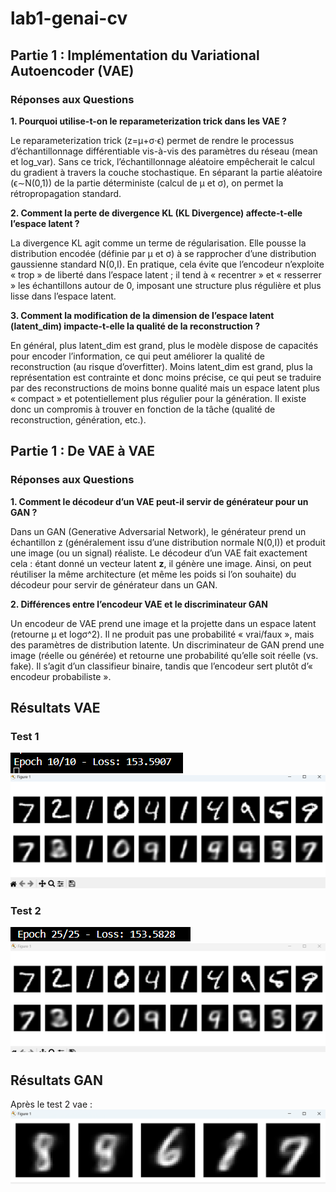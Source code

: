 # lab1-genai-cv

## Partie 1 : Implémentation du Variational Autoencoder (VAE)

### Réponses aux Questions
**1. Pourquoi utilise-t-on le reparameterization trick dans les VAE ?**

Le reparameterization trick (z=μ+σ⋅ϵ) permet de rendre le processus d’échantillonnage différentiable vis-à-vis des paramètres du réseau (mean et log_var). Sans ce trick, l’échantillonnage aléatoire empêcherait le calcul du gradient à travers la couche stochastique. En séparant la partie aléatoire (ϵ∼N(0,1)) de la partie déterministe (calcul de μ et σ), on permet la rétropropagation standard.

**2. Comment la perte de divergence KL (KL Divergence) affecte-t-elle l’espace latent ?**

La divergence KL agit comme un terme de régularisation. Elle pousse la distribution encodée (définie par μ et σ) à se rapprocher d’une distribution gaussienne standard N(0,I). En pratique, cela évite que l’encodeur n’exploite « trop » de liberté dans l’espace latent ; il tend à « recentrer » et « resserrer » les échantillons autour de 0, imposant une structure plus régulière et plus lisse dans l’espace latent.

**3. Comment la modification de la dimension de l’espace latent (latent_dim) impacte-t-elle la qualité de la reconstruction ?**

En général, plus latent_dim est grand, plus le modèle dispose de capacités pour encoder l’information, ce qui peut améliorer la qualité de reconstruction (au risque d’overfitter).
Moins latent_dim est grand, plus la représentation est contrainte et donc moins précise, ce qui peut se traduire par des reconstructions de moins bonne qualité mais un espace latent plus « compact » et potentiellement plus régulier pour la génération.
Il existe donc un compromis à trouver en fonction de la tâche (qualité de reconstruction, génération, etc.).


## Partie 1 : De VAE à VAE

### Réponses aux Questions
**1. Comment le décodeur d’un VAE peut-il servir de générateur pour un GAN ?**

Dans un GAN (Generative Adversarial Network), le générateur prend un échantillon z (généralement issu d’une distribution normale N(0,I)) et produit une image (ou un signal) réaliste.
Le décodeur d’un VAE fait exactement cela : étant donné un vecteur latent **z**, il génère une image. Ainsi, on peut réutiliser la même architecture (et même les poids si l’on souhaite) du décodeur pour servir de générateur dans un GAN.

**2. Différences entre l’encodeur VAE et le discriminateur GAN**

Un encodeur de VAE prend une image et la projette dans un espace latent (retourne μ et logσ^2). Il ne produit pas une probabilité « vrai/faux », mais des paramètres de distribution latente.
Un discriminateur de GAN prend une image (réelle ou générée) et retourne une probabilité qu’elle soit réelle (vs. fake). Il s’agit d’un classifieur binaire, tandis que l’encodeur sert plutôt d’« encodeur probabiliste ».

## Résultats VAE

### Test 1 
![alt text](image-1.png)
![alt text](image.png)

### Test 2 
![alt text](image-3.png)
![alt text](image-2.png)

## Résultats GAN
Après le test 2 vae : 
![alt text](image-4.png)